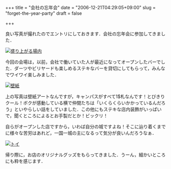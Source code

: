+++
title = "会社の忘年会"
date = "2006-12-21T04:29:05+09:00"
slug = "forget-the-year-party"
draft = false

+++

<p>良い写真が撮れたのでエントリにしておきます．会社の忘年会に参加してきました．</p>
<p><a href="http://www.flickr.com/photos/june29/328318065/" title="Photo Sharing"><img src="http://static.flickr.com/142/328318065_7ffee53b14.jpg" alt="盛り上がる場内" /></a></p>
<p>今回の会場は，以前，会社で働いていた人が最近になってオープンしたバーでした．ダーツやビリヤードも楽しめるステキなバーを貸切にしてもらって，みんなでワイワイ楽しみました．</p>
<p><a href="http://www.flickr.com/photos/june29/328320896/" title="Photo Sharing"><img src="http://static.flickr.com/127/328320896_54ae725bc0.jpg" alt="壁紙" /></a></p>
<p>上の写真は壁紙アートなんですが，キャンパスがすべて1$札なんです！とびきりクール！ボクが感動している横で仲間たちは「いくらくらいかかっているんだろう」といやらしい話をしていました．この他にもステキな店内装飾がいっぱいで，聞くところによるとお手製だとか！ビックリ！</p>
<p>自らがオープンした店ですから，いわば自分の城ですよね！そこに辿り着くまでに様々な苦労はあれど，一国一城の主になるって気分が良いんだろうなぁ．</p>
<p><a href="http://www.flickr.com/photos/june29/328322996/" title="Photo Sharing"><img src="http://static.flickr.com/139/328322996_cfdcc86be8.jpg" alt="トイ" /></a></p>
<p>帰り際に，お店のオリジナルグッズをもらってきました．うーん，細かいところにも粋を感じます．</p>
